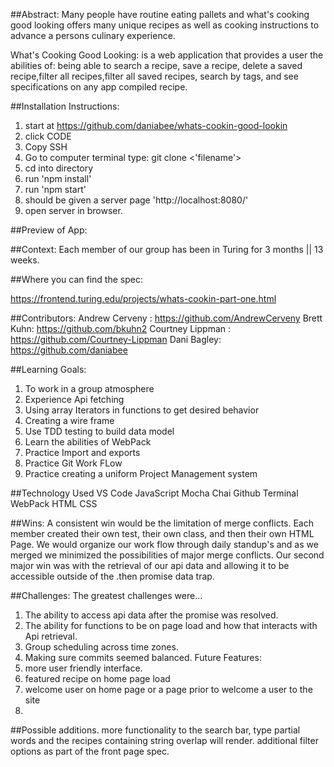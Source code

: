 ##Abstract:
Many people have routine eating pallets and  what's cooking good looking offers many unique recipes as well as cooking instructions to advance a persons culinary experience. 

What's Cooking Good Looking: is a web application that provides a user the abilities of:  being able to search a recipe, save a recipe, delete a saved recipe,filter all recipes,filter all saved recipes, search by tags, and see specifications on any app compiled recipe. 

##Installation Instructions:
1. start at https://github.com/daniabee/whats-cookin-good-lookin
2. click CODE
3. Copy SSH 
4. Go to computer terminal type: git clone <'filename'> 
5. cd into directory 
6. run 'npm install'
7. run 'npm start'
8. should be given a server page 'http://localhost:8080/'
9. open server in browser.  


##Preview of App:

##Context:
Each member of our group has been in Turing for 3 months || 13 weeks. 

##Where you can find the spec:

https://frontend.turing.edu/projects/whats-cookin-part-one.html

##Contributors:
Andrew Cerveny : https://github.com/AndrewCerveny
Brett Kuhn: https://github.com/bkuhn2
Courtney Lippman : https://github.com/Courtney-Lippman
Dani Bagley: https://github.com/daniabee




##Learning Goals:
1. To work in a group atmosphere 
2. Experience Api fetching 
3. Using array Iterators in functions to get desired behavior
4. Creating a wire frame
5. Use TDD testing to build data model
6. Learn the abilities of WebPack 
7. Practice Import and exports
8. Practice Git Work FLow 
9. Practice creating a uniform Project Management system 

##Technology Used
VS Code
JavaScript
Mocha
Chai
Github
Terminal
WebPack
HTML
CSS


##Wins:
A consistent win would be the limitation of merge conflicts. Each member created their own test, their own class, and then their own HTML Page. We would organize our work flow through daily standup's and as we merged we  minimized the possibilities of major merge conflicts. Our second major win was with the retrieval of our api data and allowing it to be accessible outside of the .then promise data trap. 

##Challenges:
The greatest challenges were...

1. The ability to access api data after the promise was resolved. 
2. The ability for functions to be on page load and how that interacts with Api retrieval. 
3. Group scheduling across time zones.
4. Making sure commits seemed balanced. 
Future Features:
1. more user friendly interface.
2. featured recipe on home page load
3. welcome user on home page or a page prior to welcome a user to the site
4. 
##Possible additions.
more functionality to the search bar, type partial words and the recipes containing string overlap will render. 
additional filter options as part of the front page spec. 